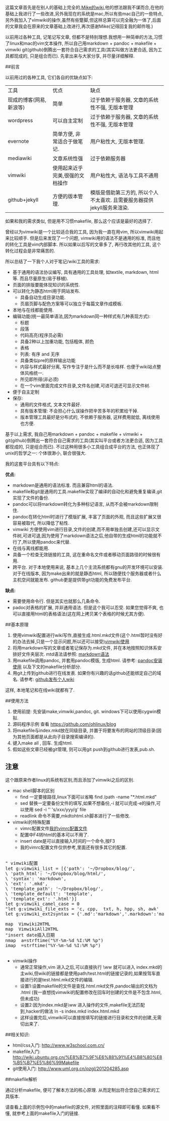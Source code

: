 <!---title:用markdown + pandoc + vimwiki + makefile + git(github)搭建wiki-->
<!---keywords:mac,linux,vimwiki,markdown,pandoc,makefile,wiki,git,github-->

这篇文章首先是在别人的基础上完全的,[Mike的wiki](http://www.mikewootc.com/wiki/tool/sitebuild/mikewiki.html),他的想法跟我不谋而合,在他的基础上我进行了一些改进,另外我现在的系统是mac,所以有些mac自己的一些特点,另外我加入了vimwiki的操作,虽然有些蹩脚,但这样总算可以完全融为一体了,后面的文章我会在原来的文章基础上改进行,再次感谢Mike(记得回复我的邮件哦.)

以前用过各种工具, 记笔记写文章, 但都不是特别理想.我想用一种简单的方法,习惯了linux和mac的vim文本操作, 所以自己用markdown + pandoc + makefile + vimwiki git(github)倒腾出一套符合自己需求的工具(其实叫做方法更合适, 因为工具都现成的, 只是组合而已). 先拿出来与大家分享, 并尽量详细解释. 

##前言

以前用过的各种工具, 它们各自的优缺点如下:


<table>
    <tr>
        <td>工具</td>  <td>优点</td>  <td>缺点</td>
    </tr>
    <tr>
        <td>现成的博客(网易,新浪等)</td>  <td>简单</td>  <td>过于依赖于服务器, 文章的系统性不强, 无版本管理</td>
    </tr>
    <tr>
        <td>wordpress</td>  <td>可以自主定制</td>  <td>过于依赖于服务器, 文章的系统性不强, 无版本管理</td>
    </tr>
    <tr>
        <td>evernote</td>  <td>简单方便, 非常适合于做笔记.</td>  <td>用户粘性大, 无版本管理.</td>
    </tr>
    <tr>
        <td>mediawiki</td>  <td>文章系统性强</td>  <td>过于依赖服务器</td>
    </tr>
    <tr>
        <td>vimwiki</td>  <td>使用起来近乎完美,很强的文档操作</td>  <td>用户粘性大, 语法与工具不通用</td>
    </tr>
    <tr>
        <td>github+jekyll</td>  <td>方便的版本管理.</td>  <td>模版是借助第三方的, 所以个人不太喜欢. 且需要服务器提供jekyll服务来渲染.</td>
    </tr>
<table>


如果和我的需求类似, 但是用不习惯makefile, 那么这个应该是最好的选择了.

曾经以为vimwiki是一个比较适合我的工具, 因为我一直在用vim, 所以vimwiki用起来比较顺手. 但是后来发现了一个问题, vimwiki用的语法不是通用的标准, 而且他的转化工具是vim内部脚本.  所以如果以后写的文章多了, 再行改其他的工具, 这个转化过程会是非常痛苦的. 

所以总结了一下我个人对于笔记/wiki工具的需求:

* 基于通用的语法协议编写, 具有通用的工具处理, 如textile, markdown, html等. 而且尽量原生(易于移植).
* 页面的排版要能体现知识的系统性.
* 可以转化为静态html用于网站发布.
    * 具备自动生成目录功能.
    * 页眉页脚与配色方案等可以独立于每篇文章作成模板.
* 本地与在线都能使用. 
* 编辑功能(统一最简单语法,因为markdown同一种样式有几种表现方式):
    * 标题
    * 段落
    * 代码高亮(程序员必需)
    * 具备2种以上加重功能, 包括粗体, 颜色
    * 表格
    * 列表: 有序 and 无序
    * 具备类似pre的原样输出功能
    * 内容与样式最好分离, 写作专注于是什么而不是长啥样. 也便于wiki站点整体风格统一.
    * 所见即所得(非必须)
    * 在一个vim里面完成文件目录,文件名创建,可进可退还可显示文件树.
* 便于自主定制
* 保存:
    * 通用的文件格式, 文本文件最好.
    * 具有版本管理: 不会担心什么误操作把辛苦多年的积累给干掉.
    * 版本管理工具最好是分布式的, 不依赖于服务器, 这样费用就低, 离线使用也方便. 


基于以上需求, 我自己用markdown + pandoc + makefile + vimwiki + git(github)倒腾出一套符合自己需求的工具(其实叫平台或者方法更合适, 因为工具都现成的, 只是组合而已). 不过这种用很多小工具组合成平台的方法, 也正体现了unix的哲学之一: 个体很渺小, 联合很强大.

我的这套平台具有以下特点:

**优点:**

* markdown是通用的语法标准. 而且兼容html的语法. 
* makefile和git是通用的工具.makefile实现了编译的自动化和避免重复编译,git实现了文件的备份. 
* pandoc可以将markdown转化为多种标记语言, 从而不会被markdown限制住. 
* pandoc在转化html时进行了模版扩展, 丰富了页面的外观, 而且这些扩展又很容易被取代, 所以降低了粘性.
* vimwiki 方便使用vim进行目录,文件的创建,而不用单独去创建,还可以显示文件树,可进可退,因为使用了markdown语法之后,他自带的生成html的功能就不行了,所以使用pandoc来代替.
* 在线与离线都能用. 
* 具备一个检查无效链接的工具, 这在重命名文件或者移动页面路径的时候很有用. 
* 跨平台. 对于本地使用来说, 基本上几个主流系统都有gnu的开发环境可以安装. 对于在线版本, 因为make出来的就是静态html, 所以随便找个服务器或者什么主机空间就能发布. github更是提供带git功能的免费发布平台.

**缺点:**

* 需要使用命令行. 但是其实也就那么几条命令. 
* padoc对表格的扩展, 并非通用语法. 但是这个我可以忍受. 如果您觉得不爽, 也可以直接用html的表格语法(这在网上拷贝某个表格的时候尤其方便).

##基本原理

1. 使用vimwiki配置进行wiki写作,直接生成.html.mkd文件(这个.html暂时没有好的办法去掉,只是一个显示问题,所以还可以接受)[vimwiki使用](vimwiki_use.html)
2. 将用markdown写的文章或者笔记保存为.mkd文件, 并在本地按照知识体系安排好文件夹层次. mtd语法请参照: [markdown语法](markdown_syntax.html)
3. 用makefile调用pandoc, 并套用pandoc模版, 生成html. 请参考: [pandoc安装使用](pandoc_install.html) 以及下文的makefile分析部分.
4. 用git上传到github进行在线发表. 如果你有兴趣的话github还能绑定自己的域名. 请参考: [github发布个人wiki](github_page.html)

这样, 本地笔记和在线wiki就都有了. 

##使用方法

1. 使用前提: 先安装make,vimwiki,pandoc, git. windows下可以使用cygwin模拟.
2. 源码程序示例 查看  https://github.com/ohlinux/blog 
3. 将makefile与index.mkd放在同级目录, 并置于将要发布的网站的顶级目录(因为其他页面都是从此向子目录搜索编译的). 
4. 键入make all , 回车. 生成html. 
5. 假如这些文章已经被git管理, 则可以用git push到github进行发表,pub.sh.

## 注意

这个跟原来作者linux的系统有区别,而且添加了vimwiki之后的区别.

* mac shell脚本的区别
    * find 一定要接路径,linux下面可以省略 find /path -name "*.html.mkd"
    * sed 替换一定要备份文件的填写,如果不想备份,-i 就可以完成-e的操作,可以使用 sed -i '' 's/xxx/yyy/g' file
    * readlink 命令不需要,mkdtohtml.sh脚本进行了一些修改.
* vimwiki的特殊配置
    * vimrc配置文件[我的vimrc配置文件](vimrc)
    * 配置中F4转html的基本可以不用了.
    * insert date是可以直接输入时间的一个命令,按F3
    * 我的vimrc配置文件仅供参考,里面还有很多其它的配置.
    
<pre class="brush: bash">

" vimwiki配置
let g:vimwiki_list = [{'path': '~/Dropbox/blog/',
\ 'path_html': '~/Dropbox/blog/html/',
\ 'syntax': 'markdown',
\ 'ext': '.mkd',
\ 'template_path': '~/Dropbox/blog/',
\ 'template_default': 'template',
\ 'template_ext': '.html'}]
let g:vimwiki_camel_case = 0
"let g:vimwiki_file_exts = 'c, cpp,  txt, h, hpp, sh, awk'
let g:vimwiki_ext2syntax = {'.md':'markdown','.markdown':'markdown','.mdown':'markdown','.mkd':'markdown'}

map <F4> <Plug>Vimwiki2HTML
map <S-F4> <Plug>VimwikiAll2HTML
"insert date插入日期
nmap <F3> a<C-R>=strftime("%Y-%m-%d %I:%M %p")<CR><Esc>
imap <F3> <C-R>=strftime("%Y-%m-%d %I:%M %p")<CR>

</pre>

* vimwiki操作 
    * 通常正常操作,vim 进入之后,可以直接执行 \ww 就可以进入 index.mkd的主wiki,但wiki的链接都是使用path/test.html的链接记录的,如果按驾车直接进行的是test.html.mkd文件的编辑.
    * 设置1:设置makefile的文件是查找.html.mkd文件,pandoc输出的文档为 .html (我一直想找vimwiki的配置修改在回车时创建的文件是不包含.html,但未成功)
    * 设置2:因为index.mkd是\ww 进入操作的文件,makefile无法匹配到,hacker的做法 ln -s index.mkd index.html.mkd
    * 这样设置完后,vimwiki可以直接按填写的链接进行目录和文件的创建,无需切出来了.


##相关知识:

* html/css入门: http://www.w3school.com.cn/
* makefile入门: http://wiki.ubuntu.org.cn/%E8%B7%9F%E6%88%91%E4%B8%80%E8%B5%B7%E5%86%99Makefile
* git使用入门: http://www.uml.org.cn/pzgl/201204285.asp


##makefile解析

通过分析makefile, 便可了解本方法的核心原理. 从而定制出符合您自己需求的工具版本. 

请查看上面的示例包中的makefile的源文件, 对照里面的注释即可看懂. 如果看不懂, 就参考上面的makefile入门的链接.


<!-- vim:set tw=0:-->
